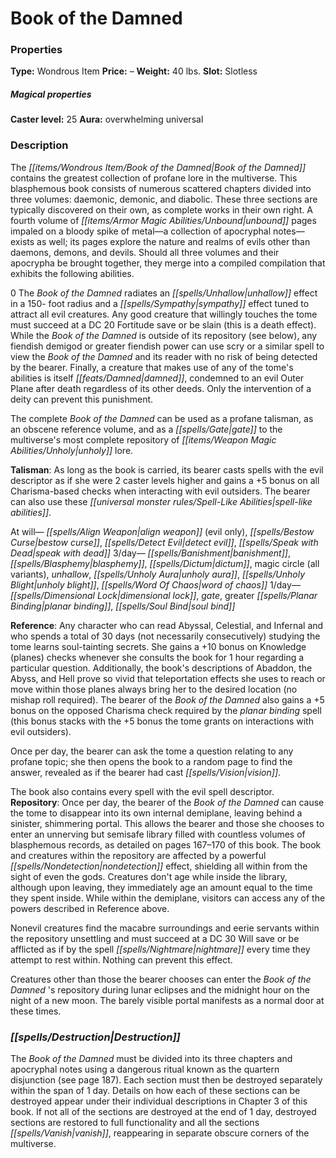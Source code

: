 ﻿---
Title: "Book of the Damned"
Type: "Wondrous Item"
Price: "–"
Weight: "40 lbs."
Slot: "Slotless"
Caster level: "25"
Aura: "overwhelming universal"
Description: |
  "The _Book of the Damned_ contains the greatest collection of profane lore in the multiverse. This blasphemous book consists of numerous scattered chapters divided into three volumes: daemonic, demonic, and diabolic. These three sections are typically discovered on their own, as complete works in their own right. A fourth volume of unbound pages impaled on a bloody spike of metal—a collection of apocryphal notes—exists as well; its pages explore the nature and realms of evils other than daemons, demons, and devils. Should all three volumes and their apocrypha be brought together, they merge into a compiled compilation that exhibits the following abilities.
  0 The _Book of the Damned_ radiates an _unhallow_ effect in a 150- foot radius and a _sympathy_ effect tuned to attract all evil creatures. Any good creature that willingly touches the tome must succeed at a DC 20 Fortitude save or be slain (this is a death effect). While the _Book of the Damned_ is outside of its repository (see below), any fiendish demigod or greater fiendish power can use _scry_ or a similar spell to view the _Book of the Damned_ and its reader with no risk of being detected by the bearer. Finally, a creature that makes use of any of the tome's abilities is itself damned, condemned to an evil Outer Plane after death regardless of its other deeds. Only the intervention of a deity can prevent this punishment.
  The complete _Book of the Damned_ can be used as a profane talisman, as an obscene reference volume, and as a gate to the multiverse's most complete repository of unholy lore.
  **Talisman**: As long as the book is carried, its bearer casts spells with the evil descriptor as if she were 2 caster levels higher and gains a +5 bonus on all Charisma-based checks when interacting with evil outsiders. The bearer can also use these spell-like abilities.
  At will— _align weapon_ (evil only), _bestow curse_, _detect evil_, _speak with dead_ 3/day— _banishment_, _blasphemy_, _dictum_, _magic circle_ (all variants), _unhallow_, _unholy aura_, _unholy blight_, _word of chaos_ 1/day— _dimensional lock_, _gate_, _greater planar binding_, _soul bind_
  **Reference**: Any character who can read Abyssal, Celestial, and Infernal and who spends a total of 30 days (not necessarily consecutively) studying the tome learns soul-tainting secrets. She gains a +10 bonus on Knowledge (planes) checks whenever she consults the book for 1 hour regarding a particular question. Additionally, the book's descriptions of Abaddon, the Abyss, and Hell prove so vivid that teleportation effects she uses to reach or move within those planes always bring her to the desired location (no mishap roll required). The bearer of the _Book of the Damned_ also gains a +5 bonus on the opposed Charisma check required by the _planar binding_ spell (this bonus stacks with the +5 bonus the tome grants on interactions with evil outsiders).
  Once per day, the bearer can ask the tome a question relating to any profane topic; she then opens the book to a random page to find the answer, revealed as if the bearer had cast _vision_.
  The book also contains every spell with the evil spell descriptor. **Repository**: Once per day, the bearer of the _Book of the Damned_ can cause the tome to disappear into its own internal demiplane, leaving behind a sinister, shimmering portal. This allows the bearer and those she chooses to enter an unnerving but semisafe library filled with countless volumes of blasphemous records, as detailed on pages 167–170 of this book. The book and creatures within the repository are affected by a powerful _nondetection_ effect, shielding all within from the sight of even the gods. Creatures don't age while inside the library, although upon leaving, they immediately age an amount equal to the time they spent inside. While within the demiplane, visitors can access any of the powers described in Reference above.
  Nonevil creatures find the macabre surroundings and eerie servants within the repository unsettling and must succeed at a DC 30 Will save or be afflicted as if by the spell _nightmare_ every time they attempt to rest within. Nothing can prevent this effect.
  Creatures other than those the bearer chooses can enter the _Book of the Damned_ 's repository during lunar eclipses and the midnight hour on the night of a new moon. The barely visible portal manifests as a normal door at these times."
Destruction: |
  "The _Book of the Damned_ must be divided into its three chapters and apocryphal notes using a dangerous ritual known as the quartern disjunction (see page 187). Each section must then be destroyed separately within the span of 1 day. Details on how each of these sections can be destroyed appear under their individual descriptions in Chapter 3 of this book. If not all of the sections are destroyed at the end of 1 day, destroyed sections are restored to full functionality and all the sections vanish, reappearing in separate obscure corners of the multiverse."
Sources: "['Artifacts and Legends', 'Book of the Damned']"
---

# Book of the Damned

### Properties

**Type:** Wondrous Item **Price:** – **Weight:** 40 lbs. **Slot:** Slotless

##### Magical properties

**Caster level:** 25 **Aura:** overwhelming universal

### Description

The _[[items/Wondrous Item/Book of the Damned|Book of the Damned]]_ contains the greatest collection of profane lore in the multiverse. This blasphemous book consists of numerous scattered chapters divided into three volumes: daemonic, demonic, and diabolic. These three sections are typically discovered on their own, as complete works in their own right. A fourth volume of _[[items/Armor Magic Abilities/Unbound|unbound]]_ pages impaled on a bloody spike of metal—a collection of apocryphal notes—exists as well; its pages explore the nature and realms of evils other than daemons, demons, and devils. Should all three volumes and their apocrypha be brought together, they merge into a compiled compilation that exhibits the following abilities.

0 The _Book of the Damned_ radiates an _[[spells/Unhallow|unhallow]]_ effect in a 150- foot radius and a _[[spells/Sympathy|sympathy]]_ effect tuned to attract all evil creatures. Any good creature that willingly touches the tome must succeed at a DC 20 Fortitude save or be slain (this is a death effect). While the _Book of the Damned_ is outside of its repository (see below), any fiendish demigod or greater fiendish power can use scry or a similar spell to view the _Book of the Damned_ and its reader with no risk of being detected by the bearer. Finally, a creature that makes use of any of the tome's abilities is itself _[[feats/Damned|damned]]_, condemned to an evil Outer Plane after death regardless of its other deeds. Only the intervention of a deity can prevent this punishment.

The complete _Book of the Damned_ can be used as a profane talisman, as an obscene reference volume, and as a _[[spells/Gate|gate]]_ to the multiverse's most complete repository of _[[items/Weapon Magic Abilities/Unholy|unholy]]_ lore.

**Talisman**: As long as the book is carried, its bearer casts spells with the evil descriptor as if she were 2 caster levels higher and gains a +5 bonus on all Charisma-based checks when interacting with evil outsiders. The bearer can also use these _[[universal monster rules/Spell-Like Abilities|spell-like abilities]]_.

At will— _[[spells/Align Weapon|align weapon]]_ (evil only), _[[spells/Bestow Curse|bestow curse]]_, _[[spells/Detect Evil|detect evil]]_, _[[spells/Speak with Dead|speak with dead]]_ 3/day— _[[spells/Banishment|banishment]]_, _[[spells/Blasphemy|blasphemy]]_, _[[spells/Dictum|dictum]]_, magic circle (all variants), _unhallow_, _[[spells/Unholy Aura|unholy aura]]_, _[[spells/Unholy Blight|unholy blight]]_, _[[spells/Word Of Chaos|word of chaos]]_ 1/day— _[[spells/Dimensional Lock|dimensional lock]]_, _gate_, greater _[[spells/Planar Binding|planar binding]]_, _[[spells/Soul Bind|soul bind]]_

**Reference**: Any character who can read Abyssal, Celestial, and Infernal and who spends a total of 30 days (not necessarily consecutively) studying the tome learns soul-tainting secrets. She gains a +10 bonus on Knowledge (planes) checks whenever she consults the book for 1 hour regarding a particular question. Additionally, the book's descriptions of Abaddon, the Abyss, and Hell prove so vivid that teleportation effects she uses to reach or move within those planes always bring her to the desired location (no mishap roll required). The bearer of the _Book of the Damned_ also gains a +5 bonus on the opposed Charisma check required by the _planar binding_ spell (this bonus stacks with the +5 bonus the tome grants on interactions with evil outsiders).

Once per day, the bearer can ask the tome a question relating to any profane topic; she then opens the book to a random page to find the answer, revealed as if the bearer had cast _[[spells/Vision|vision]]_.

The book also contains every spell with the evil spell descriptor. **Repository**: Once per day, the bearer of the _Book of the Damned_ can cause the tome to disappear into its own internal demiplane, leaving behind a sinister, shimmering portal. This allows the bearer and those she chooses to enter an unnerving but semisafe library filled with countless volumes of blasphemous records, as detailed on pages 167–170 of this book. The book and creatures within the repository are affected by a powerful _[[spells/Nondetection|nondetection]]_ effect, shielding all within from the sight of even the gods. Creatures don't age while inside the library, although upon leaving, they immediately age an amount equal to the time they spent inside. While within the demiplane, visitors can access any of the powers described in Reference above.

Nonevil creatures find the macabre surroundings and eerie servants within the repository unsettling and must succeed at a DC 30 Will save or be afflicted as if by the spell _[[spells/Nightmare|nightmare]]_ every time they attempt to rest within. Nothing can prevent this effect.

Creatures other than those the bearer chooses can enter the _Book of the Damned_ 's repository during lunar eclipses and the midnight hour on the night of a new moon. The barely visible portal manifests as a normal door at these times.

### _[[spells/Destruction|Destruction]]_

The _Book of the Damned_ must be divided into its three chapters and apocryphal notes using a dangerous ritual known as the quartern disjunction (see page 187). Each section must then be destroyed separately within the span of 1 day. Details on how each of these sections can be destroyed appear under their individual descriptions in Chapter 3 of this book. If not all of the sections are destroyed at the end of 1 day, destroyed sections are restored to full functionality and all the sections _[[spells/Vanish|vanish]]_, reappearing in separate obscure corners of the multiverse.

